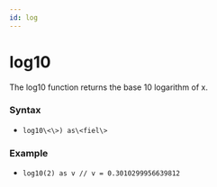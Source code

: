 ```yaml
---
id: log
---
```


# log10

The log10 function returns the base 10 logarithm of x.

### Syntax

-   `log10\<\>) as\<fiel\>`

### Example

-   `log10(2) as v // v = 0.3010299956639812`
